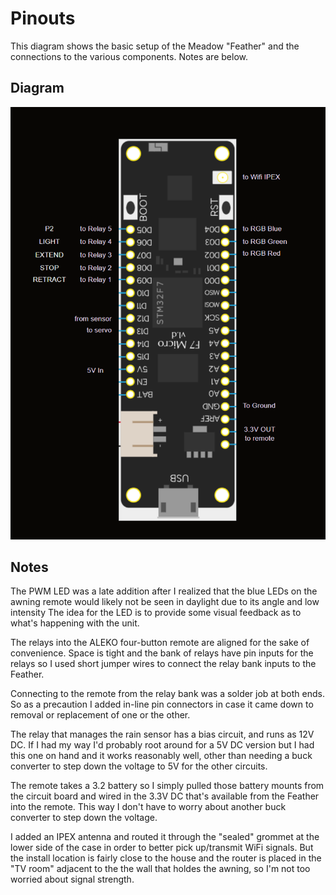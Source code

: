 ﻿# Pinouts

This diagram shows the basic setup of the Meadow "Feather" and the connections to the various components. Notes are below.

## Diagram

![SpeakEZ RainSnsr Pinouts](../img/SpeakEZ_RainSnsr_Pinouts.png)

## Notes

The PWM LED was a late addition after I realized that the blue LEDs on the awning remote would likely not be seen in daylight due to its angle and low intensity The idea for the LED is to provide some visual feedback as to what's happening with the unit. 

The relays into the ALEKO four-button remote are aligned for the sake of convenience. Space is tight and the bank of relays have pin inputs for the relays so I used short jumper wires to connect the relay bank inputs to the Feather. 

Connecting to the remote from the relay bank was a solder job at both ends. So as a precaution I added in-line pin connectors in case it came down to removal or replacement of one or the other.

The relay that manages the rain sensor has a bias circuit, and runs as 12V DC. If I had my way I'd probably root around for a 5V DC version but I had this one on hand and it works reasonably well, other than needing a buck converter to step down the voltage to 5V for the other circuits.

The remote takes a 3.2 battery so I simply pulled those battery mounts from the circuit board and wired in the 3.3V DC that's available from the Feather into the remote. This way I don't have to worry about another buck converter to step down the voltage.

I added an IPEX antenna and routed it through the "sealed" grommet at the lower side of the case in order to better pick up/transmit WiFi signals. But the install location is fairly close to the house and the router is placed in the "TV room" adjacent to the the wall that holdes the awning, so I'm not too worried about signal strength.